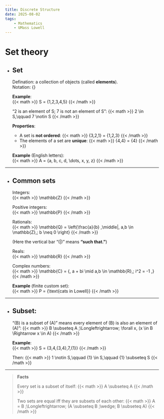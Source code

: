 ```yaml
---
title: Discrete Structure
date: 2025-08-02
tags: 
    - Mathematics
    - UMass Lowell
---
```

# Set theory

- ## Set 
  Defination: a collection of objects (called **elements**).  
  Notation: {}

  **Example**:  
  {{< math >}}
  S = \{1,2,3,4,5\}
  {{< /math >}}

  “2 is an element of S; 7 is not an element of S”:
  {{< math >}}
  2 \in S,\qquad 7 \notin S
  {{< /math >}}

  **Properties**:  
  - A set is **not ordered**:
    {{< math >}}
    \{3,2,1\} = \{1,2,3\}
    {{< /math >}}
  - The elements of a set are **unique**:
    {{< math >}}
    \{4,4\} = \{4\}
    {{< /math >}}

  **Example** (English letters):  
  {{< math >}}
  A = \{a, b, c, d, \dots, x, y, z\}
  {{< /math >}}

---

- ## Common sets  

  Integers:  
  {{< math >}}
  \mathbb{Z}
  {{< /math >}}

  Positive integers:  
  {{< math >}}
  \mathbb{P}
  {{< /math >}}

  Rationals:  
  {{< math >}}
  \mathbb{Q} = \left\{\frac{a}{b} \,\middle|\, a,b \in \mathbb{Z},\; b \neq 0 \right\}
  {{< /math >}}

  (Here the vertical bar “\(|\)” means **“such that.”**)

  Reals:  
  {{< math >}}
  \mathbb{R}
  {{< /math >}}

  Complex numbers:  
  {{< math >}}
  \mathbb{C} = \{\, a + bi \mid a,b \in \mathbb{R},\; i^2 = -1 \,\}
  {{< /math >}}

  **Example** (finite custom set):  
  {{< math >}}
  P = \{\text{cats in Lowell}\}
  {{< /math >}}

---

- ## Subset:  
  “\(B\) is a subset of \(A\)” means every element of \(B\) is also an element of \(A\)”:
  {{< math >}}
  B \subseteq A \;\Longleftrightarrow\; \forall x\, (x \in B \Rightarrow x \in A)
  {{< /math >}}

  **Example**:  
  {{< math >}}
  S = \{3,4,\{3,4\},7,\{1\}\}
  {{< /math >}}

  Then:
  {{< math >}}
  1 \notin S,\qquad \{1\} \in S,\qquad \{1\} \subseteq S
  {{< /math >}}

---

> **Facts**
>
> Every set is a subset of itself:
> {{< math >}}
> A \subseteq A
> {{< /math >}}
>
> Two sets are equal iff they are subsets of each other:
> {{< math >}}
> A = B \;\Longleftrightarrow\; (A \subseteq B \;\wedge\; B \subseteq A)
> {{< /math >}}
